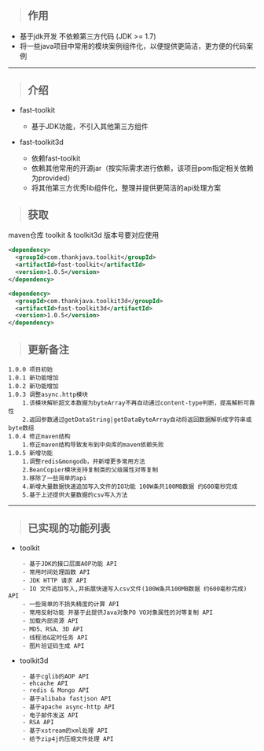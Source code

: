 > ## 作用
- 基于jdk开发 不依赖第三方代码 (JDK >= 1.7)
- 将一些java项目中常用的模块案例组件化，以便提供更简洁，更方便的代码案例

---
> ## 介绍
- fast-toolkit
    - 基于JDK功能，不引入其他第三方组件

- fast-toolkit3d
    - 依赖fast-toolkit
    - 依赖其他常用的开源jar（按实际需求进行依赖，该项目pom指定相关依赖为provided）
    - 将其他第三方优秀lib组件化，整理并提供更简洁的api处理方案

> ## 获取
maven仓库
    toolkit & toolkit3d 版本号要对应使用
```xml
<dependency>
  <groupId>com.thankjava.toolkit</groupId>
  <artifactId>fast-toolkit</artifactId>
  <version>1.0.5</version>
</dependency>
```
```xml
<dependency>
  <groupId>com.thankjava.toolkit3d</groupId>
  <artifactId>fast-toolkit3d</artifactId>
  <version>1.0.5</version>
</dependency>
```

> ## 更新备注
```
1.0.0 项目初始
1.0.1 新功能增加
1.0.2 新功能增加
1.0.3 调整async.http模块
    1.该模块解析超文本数据为byteArray不再自动通过content-type判断，提高解析可靠性
    2.返回参数通过getDataString|getDataByteArray自动将返回数据解析成字符串或byte数组
1.0.4 修正maven结构
    1.修正maven结构导致发布到中央库的maven依赖失败
1.0.5 新增功能
    1.调整redis&mongodb，并新增更多常用方法
    2.BeanCopier模块支持复制类的父级属性对等复制
    3.移除了一些简单的api
    4.新增大量数据快速追加写入文件的IO功能 100W条共100MB数据 约600毫秒完成
    5.基于上述提供大量数据的csv写入方法
```
---
> ## 已实现的功能列表
- toolkit
```
    - 基于JDK的接口层面AOP功能 API
    - 常用时间处理函数 API
    - JDK HTTP 请求 API
    - IO 文件追加写入,并拓展快速写入csv文件(100W条共100MB数据 约600毫秒完成) API
    - 一些简单的不损失精度的计算 API
    - 常用反射功能 并基于此提供Java对象PO VO对象属性的对等复制 API
    - 加载内部资源 API
    - MD5、RSA、3D API
    - 线程池&定时任务 API
    - 图片验证码生成 API
```
    
- toolkit3d
```
    - 基于cglib的AOP API
    - ehcache API
    - redis & Mongo API
    - 基于alibaba fastjson API
    - 基于apache async-http API
    - 电子邮件发送 API
    - RSA API
    - 基于xstream的xml处理 API
    - 给予zip4j的压缩文件处理 API
```
